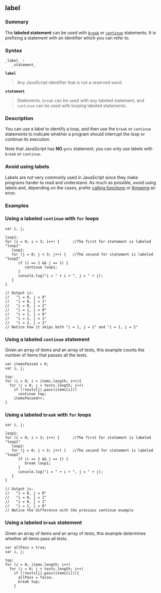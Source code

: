 ## label

### Summary

The **labeled statement** can be used with [`break`][0] or [`continue`][1] statements. It is prefixing a statement with an identifier which you can refer to.

### Syntax

    _label_ :
       _statement_
    

**`label`**

> Any JavaScript identifier that is not a reserved word.

**`statement`**

> Statements. `break` can be used with any labeled statement, and `continue` can be used with looping labeled statements.

### Description

You can use a label to identify a loop, and then use the `break` or `continue` statements to indicate whether a program should interrupt the loop or continue its execution.

Note that JavaScript has **NO** `goto` statement, you can only use labels with `break` or `continue`.

### Avoid using labels

Labels are not very commonly used in JavaScript since they make programs harder to read and understand. As much as possible, avoid using labels and, depending on the cases, prefer [calling functions][2] or [throwing][3] an error.

### Examples

### Using a labeled `continue` with `for` loops

    var i, j;
    
    loop1:
    for (i = 0; i < 3; i++) {      //The first for statement is labeled "loop1"
       loop2:
       for (j = 0; j < 3; j++) {   //The second for statement is labeled "loop2"
          if (i == 1 && j == 1) {
             continue loop1;
          }
          console.log("i = " + i + ", j = " + j);
       }
    }
    
    // Output is:
    //   "i = 0, j = 0"
    //   "i = 0, j = 1"
    //   "i = 0, j = 2"
    //   "i = 1, j = 0"
    //   "i = 2, j = 0"
    //   "i = 2, j = 1"
    //   "i = 2, j = 2"
    // Notice how it skips both "i = 1, j = 1" and "i = 1, j = 2"
    

### Using a labeled `continue` statement

Given an array of items and an array of tests, this example counts the number of items that passes all the tests.

    var itemsPassed = 0;
    var i, j;
    
    top:
    for (i = 0; i < items.length; i++){
      for (j = 0; j < tests.length; j++)
        if (!tests[j].pass(items[i]))
          continue top;
        itemsPassed++;
    }

### Using a labeled `break` with `for` loops

    var i, j;
    
    loop1:
    for (i = 0; i < 3; i++) {      //The first for statement is labeled "loop1"
       loop2:
       for (j = 0; j < 3; j++) {   //The second for statement is labeled "loop2"
          if (i == 1 && j == 1) {
             break loop1;
          }
          console.log("i = " + i + ", j = " + j);
       }
    }
    
    // Output is:
    //   "i = 0, j = 0"
    //   "i = 0, j = 1"
    //   "i = 0, j = 2"
    //   "i = 1, j = 0"
    // Notice the difference with the previous continue example

### Using a labeled `break` statement

Given an array of items and an array of tests, this example determines whether all items pass all tests.

    var allPass = true;
    var i, j;
    
    top:
    for (i = 0; items.length; i++)
      for (j = 0; j < tests.length; i++)
        if (!tests[j].pass(items[i])){
          allPass = false;
          break top;
        }



[0]: https://developer.mozilla.org/en/docs/Web/JavaScript/Reference/Statements/break "The break statement terminates the current loop, switch, or label statement and transfers program control to the statement following the terminated statement."
[1]: https://developer.mozilla.org/en/docs/Web/JavaScript/Reference/Statements/continue "The continue statement terminates execution of the statements in the current iteration of the current or labeled loop, and continues execution of the loop with the next iteration."
[2]: https://developer.mozilla.org/en/docs/Web/JavaScript/Reference/Statements/function "function"
[3]: https://developer.mozilla.org/en/docs/Web/JavaScript/Reference/Statements/throw "throw"